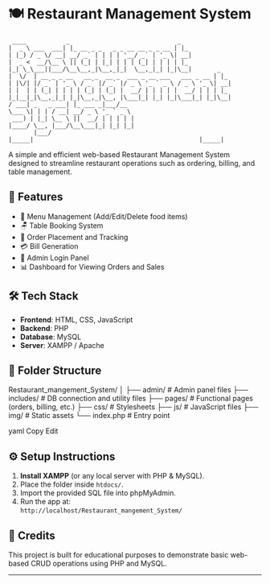 # 🍽️ Restaurant Management System

```
 ____           _                              _              
|  _ \ ___  ___| |_ __ _ _   _ _ __ __ _ _ __ | |_            
| |_) / _ \/ __| __/ _` | | | | '__/ _` | '_ \| __|           
|  _ <  __/\__ \ || (_| | |_| | | | (_| | | | | |_            
|_| \_\___||___/\__\__,_|\__,_|_|  \__,_|_| |_|\__|       _   
|  \/  | __ _ _ __   __ _  __ _  ___ _ __ ___   ___ _ __ | |_ 
| |\/| |/ _` | '_ \ / _` |/ _` |/ _ \ '_ ` _ \ / _ \ '_ \| __|
| |  | | (_| | | | | (_| | (_| |  __/ | | | | |  __/ | | | |_ 
|_|__|_|\__,_|_| |_|\__,_|\__, |\___|_| |_| |_|\___|_| |_|\__|
/ ___| _   _ ___| |_ ___ _|___/__                             
\___ \| | | / __| __/ _ \ '_ ` _ \                            
 ___) | |_| \__ \ ||  __/ | | | | |                           
|____/ \__, |___/\__\___|_| |_| |_|                           
       |___/                                                                                                                                       |_____|                                              |_____|                           
```

A simple and efficient web-based Restaurant Management System designed to streamline restaurant operations such as ordering, billing, and table management.

## 🚀 Features

- 🧾 Menu Management (Add/Edit/Delete food items)
- 🪑 Table Booking System
- 🛒 Order Placement and Tracking
- 💳 Bill Generation
- 🔐 Admin Login Panel
- 📊 Dashboard for Viewing Orders and Sales

## 🛠️ Tech Stack

- **Frontend**: HTML, CSS, JavaScript
- **Backend**: PHP
- **Database**: MySQL
- **Server**: XAMPP / Apache

## 📁 Folder Structure

Restaurant_mangement_System/
│
├── admin/ # Admin panel files
├── includes/ # DB connection and utility files
├── pages/ # Functional pages (orders, billing, etc.)
├── css/ # Stylesheets
├── js/ # JavaScript files
├── img/ # Static assets
└── index.php # Entry point

yaml
Copy
Edit

## ⚙️ Setup Instructions

1. **Install XAMPP** (or any local server with PHP & MySQL).
2. Place the folder inside `htdocs/`.
3. Import the provided SQL file into phpMyAdmin.
4. Run the app at:  
   `http://localhost/Restaurant_mangement_System/`

## 🙌 Credits

This project is built for educational purposes to demonstrate basic web-based CRUD operations using PHP and MySQL.

---
